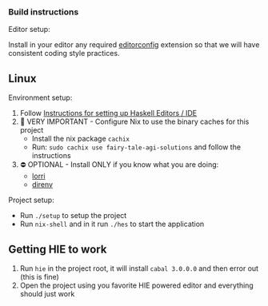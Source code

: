 ### Build instructions

Editor setup:

Install in your editor any required [editorconfig](https://editorconfig.org/) extension so that we will have consistent coding style practices.

## Linux

Environment setup:

1. Follow [Instructions for setting up Haskell Editors / IDE](https://github.com/fairy-tale-agi-solutions/haskell-editor-setup/blob/master/README.md#instructions-for-setting-up-haskell-editorside)
2. 💯 VERY IMPORTANT - Configure Nix to use the binary caches for this project
    * Install the nix package `cachix`
    * Run: `sudo cachix use fairy-tale-agi-solutions` and follow the instructions
3. ⛔ OPTIONAL - Install ONLY if you know what you are doing:
    * [lorri](https://github.com/target/lorri)
    * [direnv](https://github.com/direnv/direnv)

Project setup:

* Run `./setup` to setup the project
* Run `nix-shell` and in it run `./hes` to start the application

## Getting HIE to work

1. Run `hie` in the project root, it will install `cabal 3.0.0.0` and then error out (this is fine)
2. Open the project using you favorite HIE powered editor and everything should just work